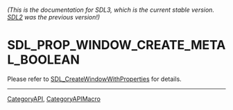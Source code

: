 ###### (This is the documentation for SDL3, which is the current stable version. [SDL2](https://wiki.libsdl.org/SDL2/) was the previous version!)
# SDL_PROP_WINDOW_CREATE_METAL_BOOLEAN

Please refer to [SDL_CreateWindowWithProperties](SDL_CreateWindowWithProperties) for details.

----
[CategoryAPI](CategoryAPI), [CategoryAPIMacro](CategoryAPIMacro)

